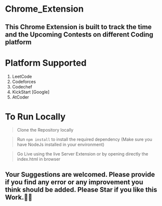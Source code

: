 # Chrome_Extension

## This Chrome Extension is built to track the time and the Upcoming Contests on different Coding platform 

# Platform Supported 
1. LeetCode
2. Codeforces
3. Codechef
4. KickStart [Google]
5. AtCoder

# To Run Locally

> Clone the Repository locally

> Run `npm install` to install the required dependency (Make sure you have NodeJs installed in your environment)

> Go Live using the live Server Extension or by opening directly the index.html in browser

## Your Suggestions are welcomed. Please provide if you find any error or any improvement you think should be added. Please Star if you like this Work.💖🙌
